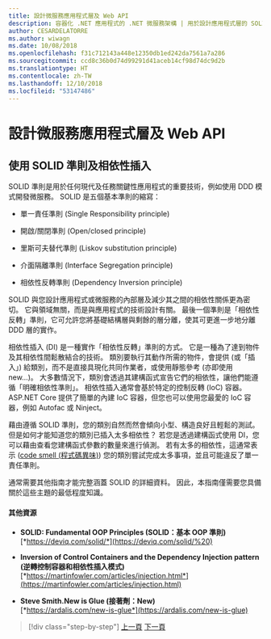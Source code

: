 ```yaml
---
title: 設計微服務應用程式層及 Web API
description: 容器化 .NET 應用程式的 .NET 微服務架構 | 用於設計應用程式層的 SOLID 準則簡介。
author: CESARDELATORRE
ms.author: wiwagn
ms.date: 10/08/2018
ms.openlocfilehash: f31c712143a448e12350db1ed242da7561a7a286
ms.sourcegitcommit: ccd8c36b0d74d99291d41aceb14cf98d74dc9d2b
ms.translationtype: HT
ms.contentlocale: zh-TW
ms.lasthandoff: 12/10/2018
ms.locfileid: "53147486"
---
```

# <a name="design-the-microservice-application-layer-and-web-api"></a>設計微服務應用程式層及 Web API

## <a name="use-solid-principles-and-dependency-injection"></a>使用 SOLID 準則及相依性插入

SOLID 準則是用於任何現代及任務關鍵性應用程式的重要技術，例如使用 DDD 模式開發微服務。 SOLID 是五個基本準則的縮寫：

- 單一責任準則 (Single Responsibility principle)

- 開啟/關閉準則 (Open/closed principle)

- 里斯可夫替代準則 (Liskov substitution principle)

- 介面隔離準則 (Interface Segregation principle)

- 相依性反轉準則 (Dependency Inversion principle)

SOLID 與您設計應用程式或微服務的內部層及減少其之間的相依性關係更為密切。 它與領域無關，而是與應用程式的技術設計有關。 最後一個準則是「相依性反轉」準則，它可允許您將基礎結構層與剩餘的層分離，使其可更進一步地分離 DDD 層的實作。

相依性插入 (DI) 是一種實作「相依性反轉」準則的方式。 它是一種為了達到物件及其相依性間鬆散結合的技術。 類別要執行其動作所需的物件，會提供 (或「插入」) 給類別，而不是直接具現化共同作業者，或使用靜態參考 (亦即使用 new…)。 大多數情況下，類別會透過其建構函式宣告它們的相依性，讓他們能遵循「明確相依性準則」。 相依性插入通常會基於特定的控制反轉 (IoC) 容器。 ASP.NET Core 提供了簡單的內建 IoC 容器，但您也可以使用您最愛的 IoC 容器，例如 Autofac 或 Ninject。

藉由遵循 SOLID 準則，您的類別自然而然會傾向小型、構造良好且輕鬆的測試。 但是如何才能知道您的類別已插入太多相依性？ 若您是透過建構函式使用 DI，您可以藉由查看您建構函式參數的數量來進行偵測。 若有太多的相依性，這通常表示 ([code smell (程式碼異味)](https://deviq.com/code-smells/)) 您的類別嘗試完成太多事項，並且可能違反了單一責任準則。

通常需要其他指南才能完整涵蓋 SOLID 的詳細資料。 因此，本指南僅需要您具備關於這些主題的最低程度知識。

#### <a name="additional-resources"></a>其他資源

- **SOLID: Fundamental OOP Principles (SOLID：基本 OOP 準則)** \
  [*https://deviq.com/solid/*](https://deviq.com/solid/%20)

- **Inversion of Control Containers and the Dependency Injection pattern (逆轉控制容器和相依性插入模式)** \
  [*https://martinfowler.com/articles/injection.html*](https://martinfowler.com/articles/injection.html)

- **Steve Smith.New is Glue (接著劑：New)** \
  [*https://ardalis.com/new-is-glue*](https://ardalis.com/new-is-glue)

>[!div class="step-by-step"]
>[上一頁](nosql-database-persistence-infrastructure.md)
>[下一頁](microservice-application-layer-implementation-web-api.md)